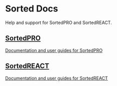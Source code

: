 <style type="text/css">
    .col-md-10 {
        width: 100%;
    }

    .sideaffix {
        display: none;
    }

    .subnav {
        display: none !important;
    }
</style>

<div class="header-container">
    <h1 id="big-header" class="text--underlined text--header"><span>Sorted </span><span>Docs</span></h1>
    <p class="text--center">
        Help and support for SortedPRO and SortedREACT.
    </p>
</div>
<div class="button-container">
    <a href="/pro/">
        <div class="homepage-container">
            <h2><span>Sorted</span><span>PRO</span></h2>
            <p>
                Documentation and user guides for SortedPRO
            </p>
        </div>
    </a>
    <a href="/react">
        <div class="homepage-container">
            <h2><span>Sorted</span><span>REACT<span></h2>
            <p>
                Documentation and user guides for SortedREACT
            </p>
        </div>
    </a>
</div>
